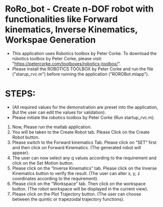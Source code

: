 # RoRo_bot - Create n-DOF robot with functionalities like Forward kinematics, Inverse Kinematics, Workspae Generation

* This application uses Robotics toolbox by Peter Corke. To download the robotics toolbox by Peter Corke, please visit: "https://petercorke.com/toolboxes/robotics-toolbox/".
* Please install the ROBOTICS TOOLBOX by Peter Corke and run the file ("starup_rvc.m") before running the application ("ROROBot.mlapp"). 

# STEPS:
* (All required values for the demonstration are preset into the application, But the user can edit the values for validation).
* Please initiate the robotics toolbox by Peter Corke (Run startup_rvc.m).
  
1) Now, Please run the matlab application.
2) You will be taken to the Create Robot tab. Please Click on the Create Robot button.
3) Please switch to the Forward kinematics Tab. Please click on “SET” first and then click on Forward Kinematics. (The generated robot will appear). 
4) The user can now select any q values according to the requirement and click on the Set Motion button.
5) Please click on the “Inverse Kinematics” tab. Please click on the Inverse Kinematics button to verify the result. (The user can alter x, y, z coordinates according to the requirement).
6) Please click on the “Workspace” tab. Then click on the workspace button. (The robot workspace will be displayed in the current view).
7) Please click on the Plot Trajectory button. (The user can choose between the quintic or trapezoidal trajectory functions).
